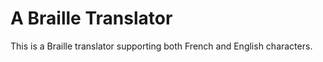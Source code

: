 # A Braille Translator

This is a Braille translator supporting both French and English characters. 
